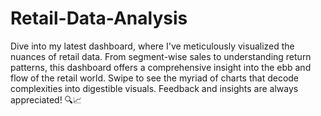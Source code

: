 # Retail-Data-Analysis
Dive into my latest dashboard, where I've meticulously visualized the nuances of retail data.
From segment-wise sales to understanding return patterns, this dashboard offers a comprehensive insight into the ebb and flow of the retail world. 
Swipe to see the myriad of charts that decode complexities into digestible visuals. Feedback and insights are always appreciated! 🔍📈
